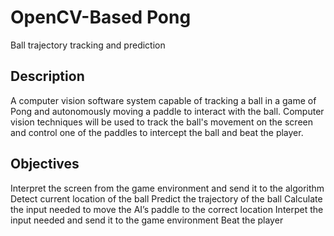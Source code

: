 # OpenCV-Based Pong

Ball trajectory tracking and prediction

## Description

A computer vision software system capable of tracking a ball in a game of Pong and autonomously moving a paddle to interact with the ball. 
Computer vision techniques will be used to track the ball's movement on the screen and control one of the paddles to intercept the ball and beat the player.

## Objectives
Interpret the screen from the game environment and send it to the algorithm
Detect current location of the ball
Predict the trajectory of the ball
Calculate the input needed to move the AI’s paddle to the correct location
Interpet the input needed and send it to the game environment
Beat the player